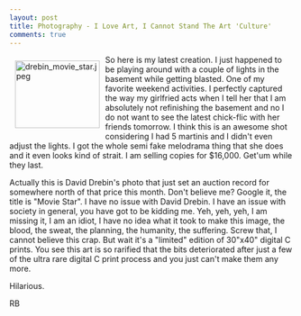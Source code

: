 ```yaml
---
layout: post
title: Photography - I Love Art, I Cannot Stand The Art 'Culture'
comments: true
---
```

<a rel="lightbox" href="/wp-content/uploads/2009/04/drebin_movie_star.jpeg"><img title="drebin_movie_star.jpeg" src="/wp-content/uploads/2009/04/.thumbs/.drebin_movie_star.jpeg" border="0" alt="drebin_movie_star.jpeg" hspace="10" vspace="10" width="150" height="120" align="left" /></a>So here is my latest creation. I just happened to be playing around with a couple of lights in the basement while getting blasted. One of my favorite weekend activities. I perfectly captured the way my girlfried acts when I tell her that I am absolutely not refinishing the basement and no I do not want to see the latest chick-flic with her friends tomorrow. I think this is an awesome shot considering I had 5 martinis <!--more-->and I didn't even adjust the lights. I got the whole semi fake melodrama thing that she does and it even looks kind of strait. I am selling copies for $16,000. Get'um while they last.

Actually this is David Drebin's photo that just set an auction record for somewhere north of that price this month. Don't believe me? Google it, the title is "Movie Star". I have no issue with David Drebin. I have an issue with society in general, you have got to be kidding me. Yeh, yeh, yeh, I am missing it, I am an idiot, I have no idea what it took to make this image, the blood, the sweat, the planning, the humanity, the suffering. Screw that, I cannot believe this crap. But wait it's a "limited" edition of 30"x40" digital C prints. You see this art is so rarified that the bits deteriorated after just a few of the ultra rare digital C print process and you just can't make them any more.

Hilarious.

RB